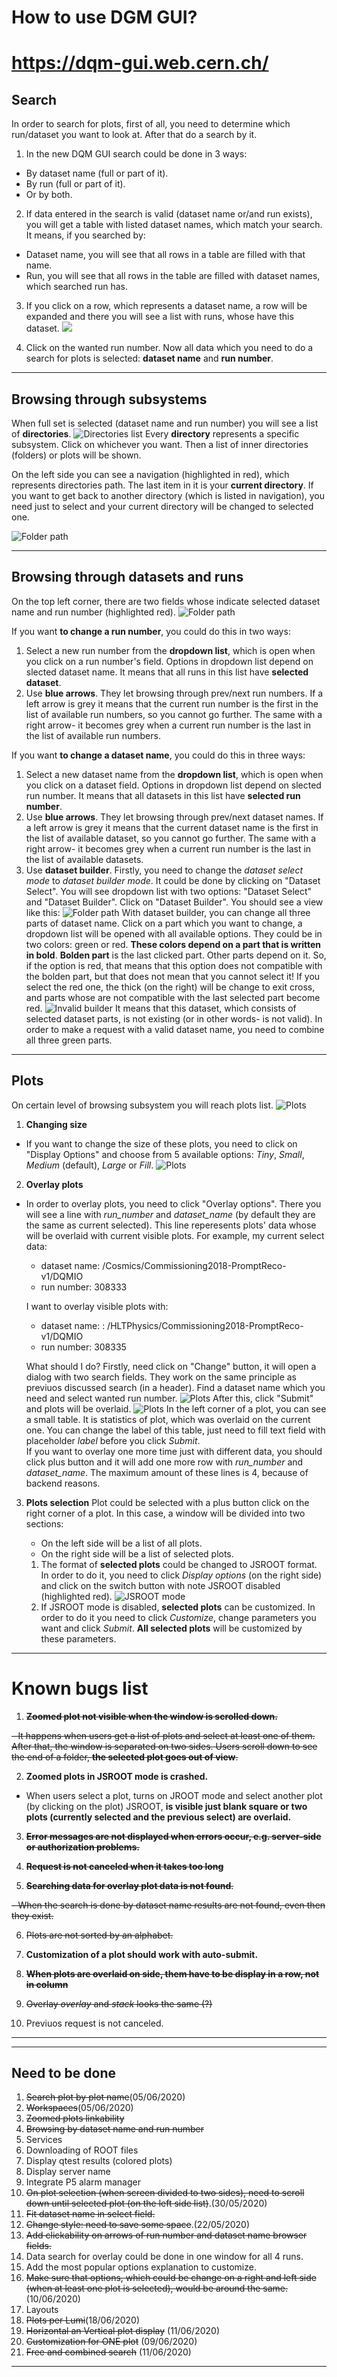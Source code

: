 # How to use DGM GUI?

# https://dqm-gui.web.cern.ch/

## Search

In order to search for plots, first of all, you need to determine which run/dataset you want to look at. After that do a search by it.

1. In the new DQM GUI search could be done in 3 ways:

- By dataset name (full or part of it).
- By run (full or part of it).
- Or by both.

2. If data entered in the search is valid (dataset name or/and run exists), you will get a table with listed dataset names, which match your search. It means, if you searched by:

- Dataset name, you will see that all rows in a table are filled with that name.
- Run, you will see that all rows in the table are filled with dataset names, which searched run has.

3. If you click on a row, which represents a dataset name, a row will be expanded and there you will see a list with runs, whose have this dataset.
   ![](public/images/selectedDatasetName.png)

4) Click on the wanted run number.
   Now all data which you need to do a search for plots is selected: **dataset name** and **run number**.

---

## Browsing through subsystems

When full set is selected (dataset name and run number) you will see a list of **directories**.
![Directories list](public/images/subsystems.png)
Every **directory** represents a specific subsystem. Click on whichever you want. Then a list of inner directories (folders) or plots will be shown.

On the left side you can see a navigation (highlighted in red), which represents directories path. The last item in it is your **current directory**. If you want to get back to another directory (which is listed in navigation), you need just to select and your current directory will be changed to selected one.

![Folder path](public/images/folderPath.png)

---

## Browsing through datasets and runs

On the top left corner, there are two fields whose indicate selected dataset name and run number (highlighted red).
![Folder path](public/images/datasetAndRun.png)

If you want **to change a run number**, you could do this in two ways:

1. Select a new run number from the **dropdown list**, which is open when you click on a run number's field. Options in dropdown list depend on slected dataset name. It means that all runs in this list have **selected dataset**.
2. Use **blue arrows**. They let browsing through prev/next run numbers. If a left arrow is grey it means that the current run number is the first in the list of available run numbers, so you cannot go further. The same with a right arrow- it becomes grey when a current run number is the last in the list of available run numbers.

If you want **to change a dataset name**, you could do this in three ways:

1. Select a new dataset name from the **dropdown list**, which is open when you click on a dataset field. Options in dropdown list depend on slected run number. It means that all datasets in this list have **selected run number**.
2. Use **blue arrows**. They let browsing through prev/next dataset names. If a left arrow is grey it means that the current dataset name is the first in the list of available dataset, so you cannot go further. The same with a right arrow- it becomes grey when a current run number is the last in the list of available datasets.
3. Use **dataset builder**. Firstly, you need to change the _dataset select mode_ to _dataset builder mode_. It could be done by clicking on "Dataset Select". You will see dropdown list with two options: "Dataset Select" and "Dataset Builder". Click on "Dataset Builder". You should see a view like this:
   ![Folder path](public/images/datasetBuilder.png)
   With dataset builder, you can change all three parts of dataset name. Click on a part which you want to change, a dropdown list will be opened with all available options. They could be in two colors: green or red. **These colors depend on a part that is written in bold**. **Bolden part** is the last clicked part. Other parts depend on it. So, if the option is red, that means that this option does not compatible with the bolden part, but that does not mean that you cannot select it! If you select the red one, the thick (on the right) will be change to exit cross, and parts whose are not compatible with the last selected part become red.
   ![Invalid builder](public/images/invalidBuilder.png)
   It means that this dataset, which consists of selected dataset parts, is not existing (or in other words- is not valid). In order to make a request with a valid dataset name, you need to combine all three green parts.

---

## Plots

On certain level of browsing subsystem you will reach plots list.
![Plots](public/images/plots.png)

1. **Changing size**

- If you want to change the size of these plots, you need to
  click on "Display Options" and choose from 5 available options: _Tiny_, _Small_, _Medium_ (default), _Large_ or _Fill_.
  ![Plots](public/images/fill.png)

2. **Overlay plots**

- In order to overlay plots, you need to click "Overlay options". There you will see a line with _run_number_ and _dataset_name_ (by default they are the same as current selected). This line reperesents plots' data whose will be overlaid with current visible plots. For example, my current select data:

  - dataset name: /Cosmics/Commissioning2018-PromptReco-v1/DQMIO
  - run number: 308333

  I want to overlay visible plots with:

  - dataset name: : /HLTPhysics/Commissioning2018-PromptReco-v1/DQMIO
  - run number: 308335

  What should I do?
  Firstly, need click on "Change" button, it will open a dialog with two search fields. They work on the same principle as previuos discussed search (in a header). Find a dataset name which you need and select wanted run number.
  ![Plots](public/images/overlaySearch.png)
  After this, click "Submit" and plots will be overlaid.
  ![Plots](public/images/overlaidPlotsList.png)
  In the left corner of a plot, you can see a small table. It is statistics of plot, which was overlaid on the current one. You can change the label of this table, just need to fill text field with placeholder _label_ before you click _Submit_.  
   If you want to overlay one more time just with different data, you should click plus button and it will add one more row with _run_number_ and _dataset_name_. The maximum amount of these lines is 4, because of backend reasons.

3. **Plots selection**
   Plot could be selected with a plus button click on the right corner of a plot. In this case, a window will be divided into two sections:

   - On the left side will be a list of all plots.
   - On the right side will be a list of selected plots.

   1. The format of **selected plots** could be changed to JSROOT format. In order to do it, you need to click _Display options_ (on the right side) and click on the switch button with note JSROOT disabled (highlighted red).
      ![JSROOT mode](public/images/JSROOTMode.png)
   2. If JSROOT mode is disabled, **selected plots** can be customized. In order to do it you need to click _Customize_, change parameters you want and click _Submit_. **All selected plots** will be customized by these parameters.

---

# Known bugs list

1. ~~**Zoomed plot not visible when the window is scrolled down.**~~

~~- It happens when users get a list of plots and select at least one of them. After that, the window is separated on two sides. Users scroll down to see the end of a folder, **the selected plot goes out of view**.~~

2. **Zoomed plots in JSROOT mode is crashed.**

- When users select a plot, turns on JROOT mode and select another plot (by clicking on the plot) JSROOT, **is visible just blank square or two plots (currently selected and the previous select) are overlaid.**

3. ~~**Error messages are not displayed when errors occur, e.g. server-side or authorization problems.**~~

4. ~~**Request is not canceled when it takes too long**~~

5. ~~**Searching data for overlay plot data is not found**.~~

~~- When the search is done by dataset name results are not found, even then they exist.~~

6. ~~Plots are not sorted by an alphabet.~~

7. **Customization of a plot should work with auto-submit.**

8. ~~**When plots are overlaid on side, them have to be display in a row, not in column**~~

9. ~~Overlay _overlay_ and _stack_ looks the same (?)~~
10. Previuos request is not canceled.
---

---

## Need to be done

1. ~~Search plot by plot name~~(05/06/2020)
2. ~~Workspaces~~(05/06/2020)
3. ~~Zoomed plots linkability~~
4. ~~Browsing by dataset name and run number~~
5. Services
6. Downloading of ROOT files
7. Display qtest results (colored plots)
8. Display server name
9. Integrate P5 alarm manager
10. ~~On plot selection (when screen divided to two sides), need to scroll down until selected plot (on the left side list)~~.(30/05/2020)
11. ~~Fit dataset name in select field.~~
12. ~~Change style: need to save some space~~.(22/05/2020)
13. ~~Add clickability on arrows of run number and dataset name browser fields.~~
14. Data search for overlay could be done in one window for all 4 runs.
15. Add the most popular options explanation to customize.
16.  ~~Make sure that options, which could be change on a right and left side (when at least one plot is selected), would be around the same.~~ (10/06/2020)
17. Layouts
18. ~~Plots per Lumi~~(18/06/2020)
19. ~~Horizontal an Vertical plot display~~ (11/06/2020)
20. ~~Customization for ONE plot~~ (09/06/2020)
21. ~~Free and combined search~~ (11/06/2020)

---
